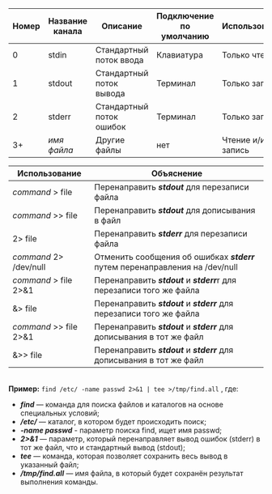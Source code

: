 | Номер    | Название канала |      Описание            | Подключение по умолчанию | Использование        | 
|----------|-----------------|--------------------------|--------------------------|----------------------|
| 0        |  stdin          | Стандартный поток ввода  | Клавиатура               | Только чтение        |
| 1        |  stdout         | Стандартный поток вывода | Терминал                 | Только запись        |
| 2        |  stderr         | Стандартный поток ошибок | Терминал                 | Только запись        |
| 3+       |  *имя файла*    | Другие файлы             | нет                      | Чтение и/или запись  |


| Использование             | Объяснение                                                                       |
|---------------------------|----------------------------------------------------------------------------------|
| *command* > file          |  Перенаправить ***stdout*** для перезаписи файла                                 |
| *command* >> file         |  Перенаправить ***stdout*** для дописывания в файл                               |
|           2> file         |  Перенаправить ***stderr*** для перезаписи файла                                 |
| *command* 2> /dev/null    |  Отменить сообщения об ошибках ***stderr*** путем перенаправления на /dev/null   |
| *command* > file  2>&1    |  Перенаправить ***stdout*** и ***stderr***r для перезаписи того же файла         |
|           &> file         |  Перенаправить ***stdout*** и ***stderr*** для перезаписи того же файла          |
| *command* >> file  2>&1   |  Перенаправить ***stdout*** и ***stderr*** для дописывания в тот же файл         |
|           &>> file        |  Перенаправить ***stdout*** и ***stderr*** для дописывания в тот же файл         |


<br/> **Пример:** `find /etc/ -name passwd 2>&1 | tee >/tmp/find.all` , где:
- ***find*** — команда для поиска файлов и каталогов на основе специальных условий;
- ***/etc/*** — каталог, в котором будет происходить поиск;
- ***-name passwd*** - параметр поиска find, ищет имя passwd;
- ***2>&1*** — параметр, который перенаправляет вывод ошибок (stderr) в тот же файл, что и стандартный вывод (stdout);
- ***tee*** — команда, которая позволяет сохранить весь вывод в указанный файл;
- ***/tmp/find.all*** — имя файла, в который будет сохранён результат выполнения команды.
